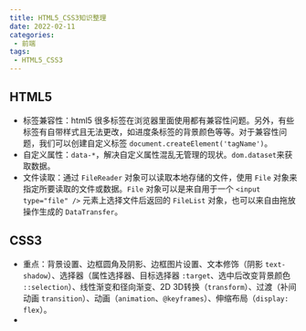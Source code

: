 ```yaml
---
title: HTML5_CSS3知识整理
date: 2022-02-11
categories:
 - 前端
tags:
 - HTML5_CSS3
---
```


<!-- more -->



## HTML5

- 标签兼容性：html5 很多标签在浏览器里面使用都有兼容性问题。另外，有些标签有自带样式且无法更改，如进度条标签的背景颜色等等。对于兼容性问题，我们可以创建自定义标签 `document.createElement('tagName')`。
- 自定义属性：`data-*`，解决自定义属性混乱无管理的现状。`dom.dataset`来获取数据。
- 文件读取：通过 `FileReader` 对象可以读取本地存储的文件，使用 `File` 对象来指定所要读取的文件或数据。`File` 对象可以是来自用于一个 `<input type="file" />` 元素上选择文件后返回的 `FileList` 对象，也可以来自由拖放操作生成的 `DataTransfer`。



## CSS3

- 重点：背景设置、边框圆角及阴影、边框图片设置、文本修饰（阴影 `text-shadow`）、选择器（属性选择器、目标选择器 `:target`、选中后改变背景颜色 `::selection`）、线性渐变和径向渐变、2D 3D转换（`transform`）、过渡（补间动画 `transition`）、动画（`animation`、`@keyframes`）、伸缩布局（`display: flex`）。
- 

